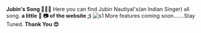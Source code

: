 **Jubin's Song 🎵🎵🎵**
Here you can find Jubin Nautiyal's(an Indian Singer) all song.
**a little 📸 📷 of the website ;)**
![s1](https://user-images.githubusercontent.com/76838248/132937864-0dee62e8-5ac0-4681-92ae-f7677b985577.png)
More features coming soon.......Stay Tuned.
**Thank You 😊**


